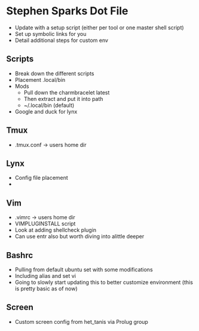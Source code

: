 # Stephen Sparks Dot File 

* Update with a setup script (either per tool or one master shell script)
* Set up symbolic links for you
* Detail additional steps for custom env
<!-- Make sure to put in some work and document the process to add the specific tools -->
<!-- Don't just reply on the set up scripts you have -->
<!-- Git settings and install as well (more personal use) -->

## Scripts 

* Break down the different scripts 
* Placement .local/bin
* Mods 
    * Pull down the charmbracelet latest 
    * Then extract and put it into path 
    * ~/.local/bin (default)
* Google and duck for lynx 

## Tmux 

* .tmux.conf -> users home dir 

## Lynx 

* Config file placement 
* 

## Vim

* .vimrc -> users home dir 
* VIMPLUGINSTALL script
* Look at adding shellcheck plugin 
* Can use entr also but worth diving into alittle deeper

## Bashrc 

* Pulling from default ubuntu set with some modifications 
* Including alias and set vi
* Going to slowly start updating this to better customize environment (this is pretty basic as of now)

## Screen 

* Custom screen config from het_tanis via Prolug group
